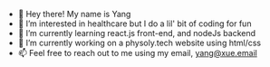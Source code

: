 - 🧸 Hey there! My name is Yang
- 👀 I’m interested in healthcare but I do a lil' bit of coding for fun
- 🌱 I’m currently learning react.js front-end, and nodeJs backend
- 💞️ I’m currently working on a physoly.tech website using html/css
- 📫 Feel free to reach out to me using my email, yang@xue.email

<!---
YxngXi1/YxngXi1 is a ✨ special ✨ repository because its `README.md` (this file) appears on your GitHub profile.
You can click the Preview link to take a look at your changes.
--->

